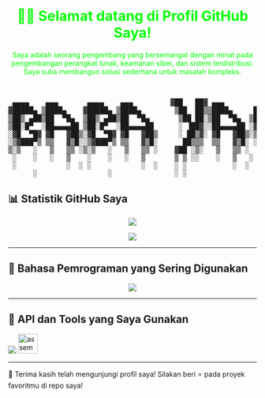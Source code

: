 <!-- Tema hitam-hijau - gunakan dark mode friendly elements -->

<h1 align="center" style="color:#00ff00;">👨‍💻 Selamat datang di Profil GitHub Saya!</h1>

<p align="center" style="color:#00ff00;">
  Saya adalah seorang pengembang yang bersemangat dengan minat pada pengembangan perangkat lunak, keamanan siber, dan sistem terdistribusi.
  Saya suka membangun solusi sederhana untuk masalah kompleks.
</p>

<pre align="center">


 ▄▄▄▄    ▄▄▄       ▄▄▄▄    ▄▄▄         ▓██   ██▓ ▄▄▄        ▄████  ▄▄▄      
▓█████▄ ▒████▄    ▓█████▄ ▒████▄        ▒██  ██▒▒████▄     ██▒ ▀█▒▒████▄    
▒██▒ ▄██▒██  ▀█▄  ▒██▒ ▄██▒██  ▀█▄       ▒██ ██░▒██  ▀█▄  ▒██░▄▄▄░▒██  ▀█▄  
▒██░█▀  ░██▄▄▄▄██ ▒██░█▀  ░██▄▄▄▄██      ░ ▐██▓░░██▄▄▄▄██ ░▓█  ██▓░██▄▄▄▄██ 
░▓█  ▀█▓ ▓█   ▓██▒░▓█  ▀█▓ ▓█   ▓██▒     ░ ██▒▓░ ▓█   ▓██▒░▒▓███▀▒ ▓█   ▓██▒
░▒▓███▀▒ ▒▒   ▓▒█░░▒▓███▀▒ ▒▒   ▓▒█░      ██▒▒▒  ▒▒   ▓▒█░ ░▒   ▒  ▒▒   ▓▒█░
▒░▒   ░   ▒   ▒▒ ░▒░▒   ░   ▒   ▒▒ ░    ▓██ ░▒░   ▒   ▒▒ ░  ░   ░   ▒   ▒▒ ░
 ░    ░   ░   ▒    ░    ░   ░   ▒       ▒ ▒ ░░    ░   ▒   ░ ░   ░   ░   ▒   
 ░            ░  ░ ░            ░  ░    ░ ░           ░  ░      ░       ░  ░
      ░                 ░               ░ ░                                 
</pre>

## 📊 Statistik GitHub Saya

<p align="center">
  <img src="https://github-readme-stats.vercel.app/api?username=bbyg-0&show_icons=true&theme=tokyonight&title_color=00ff00&icon_color=00ff00&text_color=00ff00&bg_color=000000" />
</p>

<p align="center">
  <img src="https://github-readme-streak-stats.herokuapp.com?user=bbyg-0&theme=tokyonight&date_format=M%20j%5B%2C%20Y%5D&stroke=00FF00&ring=00FF00&currStreakLabel=00FF00&fire=00FF00&sideLabels=00FF00&background=000000" />
</p>

---

## 🧠 Bahasa Pemrograman yang Sering Digunakan

<p align="center">
  <img src="https://github-readme-stats.vercel.app/api/top-langs/?username=bbyg-0&layout=compact&theme=tokyonight&title_color=00ff00&text_color=00ff00&bg_color=000000" />
</p>

---

## 🔗 API dan Tools yang Saya Gunakan
<p>
  <img src="https://skillicons.dev/icons?i=linux,bash,vim,git,github,c,cpp,assembly&theme=dark" />
<img src="https://cdn.simpleicons.org/gnubash/6A9955" alt="assembly icon" width="40"/>
</p>


---

🖤 Terima kasih telah mengunjungi profil saya! Silakan beri ⭐ pada proyek favoritmu di repo saya!

